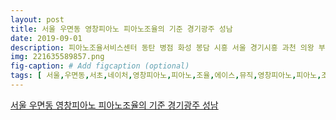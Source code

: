 ```yaml
---
layout: post
title: 서울 우면동 영창피아노 피아노조율의 기준 경기광주 성남 
date: 2019-09-01
description: 피아노조율서비스센터 동탄 병점 화성 봉담 시흥 서울 경기시흥 과천 의왕 부천 부평 평택 천안 아산 김포 한강신도시 오산 청라 피아노운반 장거리피아노운반 방방운반 피아노옮기기 
img: 221635589857.png
fig-caption: # Add figcaption (optional)
tags: [ 서울,우면동,서초,네이처,영창피아노,피아노,조율,에이스,뮤직,영창피아노,피아노,조율,영창피아노,피아노,조율,정석,에이스,뮤직,정답,수원,광교,분당,일산,인천,안양,광명,성남,송파,경기,광주,곤지암,여주,이천,판교,수지,피아노,조율,그랜드피아노,조율,조정,수리,리폼,매매,피아노,조율,서비스,센터,병점,화성,봉담,시흥,서울,경기,시흥,과천,의왕,부천,부평,평택,천안,아산,김포,한강,신도시,오산,청라,피아노,운반,장거리,피아노,운반,운반,피아노,피아노,이사,피아노,이동,피아노,이동,서비스,피아노,조율,운반,전문,업체,피아노,조율,완성,에이스,뮤직,에이스,뮤직,네이버,클릭,카카오,상담,연결 ]
---
```

[서울 우면동 영창피아노 피아노조율의 기준 경기광주 성남 ](https://blog.naver.com/shin1jae?Redirect=Log&logNo=221635589857)